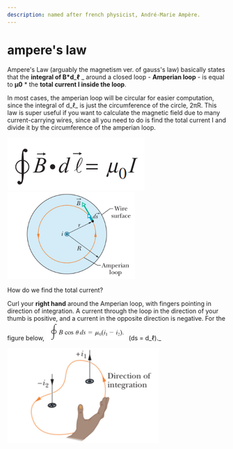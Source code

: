```yaml
---
description: named after french physicist, André-Marie Ampère.
---
```


# ampere's law

Ampere's Law (arguably the magnetism ver. of gauss's law) basically states that the **integral of B\*d**_**ℓ** _ around a closed loop - **Amperian loop** - is equal to **µ0** \* the **total current I inside the loop**.

In most cases, the amperian loop will be circular for easier computation, since the integral of d_ℓ_ is just the circumference of the circle, 2πR. This law is super useful if you want to calculate the magnetic field due to many current-carrying wires, since all you need to do is find the total current I and divide it by the circumference of the amperian loop.

![](<../../.gitbook/assets/image (3) (1).png>)  ![](<../../.gitbook/assets/image (31).png>)

How do we find the total current?

Curl your **right hand** around the Amperian loop, with fingers pointing in direction of integration. A current through the loop in the direction of your thumb is positive, and a current in the opposite direction is negative. For the figure below, ![](<../../.gitbook/assets/image (21) (1) (1).png>) (ds = d_ℓ)._

![i (enclosed) = i1 - i2](<../../.gitbook/assets/image (32) (1).png>)
